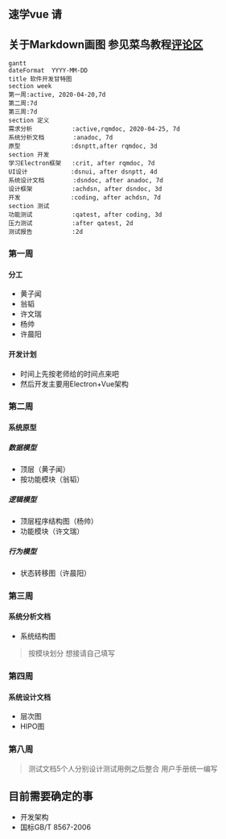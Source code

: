 ## 速学vue 请
## 关于Markdown画图 参见菜鸟教程[评论区](https://www.runoob.com/markdown/md-advance.html)



```mermaid
gantt
dateFormat  YYYY-MM-DD
title 软件开发甘特图
section week
第一周:active, 2020-04-20,7d
第二周:7d
第三周:7d
section 定义
需求分析           :active,rqmdoc, 2020-04-25, 7d
系统分析文档		  :anadoc, 7d
原型              :dsnptt,after rqmdoc, 3d
section 开发
学习Electron框架   :crit, after rqmdoc, 7d
UI设计            :dsnui, after dsnptt, 4d
系统设计文档		  :dsndoc, after anadoc, 7d
设计框架           :achdsn, after dsndoc, 3d
开发              :coding, after achdsn, 7d
section 测试
功能测试           :qatest, after coding, 3d
压力测试           :after qatest, 2d
测试报告           :2d
```

### 第一周

#### 分工
- 黄子闻
- 翁韬
- 许文瑞
- 杨帅
- 许晨阳
#### 开发计划
- 时间上先按老师给的时间点来吧
- 然后开发主要用Electron+Vue架构
### 第二周
#### 系统原型
##### 数据模型
- 顶层（黄子闻）
- 按功能模块（翁韬）
##### 逻辑模型
- 顶层程序结构图（杨帅）
- 功能模块（许文瑞）
##### 行为模型
- 状态转移图（许晨阳）

### 第三周
#### 系统分析文档
- 系统结构图
> 按模块划分 想接请自己填写

### 第四周
#### 系统设计文档
- 层次图
- HIPO图

### 第八周
> 测试文档5个人分别设计测试用例之后整合
> 用户手册统一编写

## 目前需要确定的事
- 开发架构
- 国标GB/T 8567-2006
